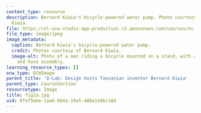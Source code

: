 ```yaml
---
content_type: resource
description: Bernard Kiwia's bicycle-powered water pump. Photo courtesy of Bernard
  Kiwia.
file: https://ol-ocw-studio-app-production.s3.amazonaws.com/courses/ec-720j-d-lab-ii-design-spring-2010/0fe75ebe1aa6884a19a5486a1e9bc18d_fig1a.jpg
file_type: image/jpeg
image_metadata:
  caption: Bernard Kiwia's bicycle-powered water pump.
  credit: Photos courtesy of Bernard Kiwia.
  image-alt: Photo of a man riding a bicycle mounted on a stand, with attached pump
    and hose assembly.
learning_resource_types: []
ocw_type: OCWImage
parent_title: 'D-Lab: Design hosts Tanzanian inventor Bernard Kiwia'
parent_type: CourseSection
resourcetype: Image
title: fig1a.jpg
uid: 0fe75ebe-1aa6-884a-19a5-486a1e9bc18d
---
```

